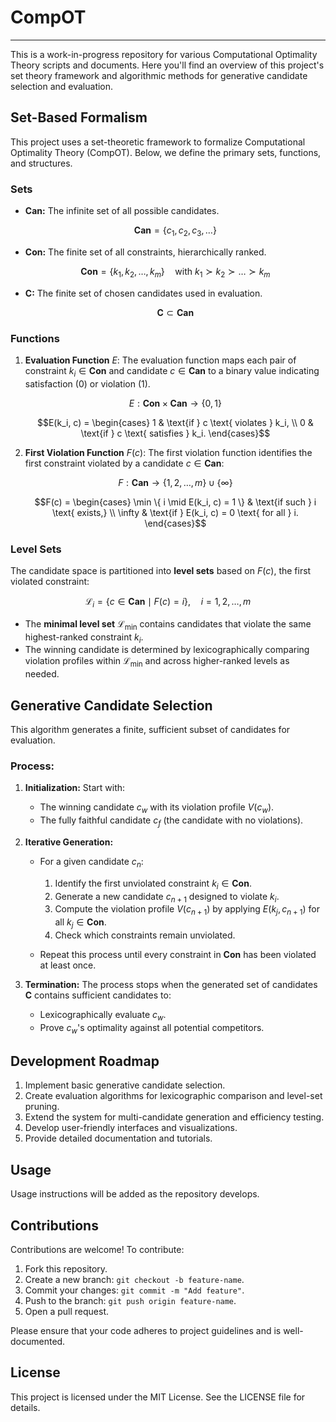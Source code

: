 # CompOT
----

This is a work-in-progress repository for various Computational Optimality Theory scripts and documents. Here you'll find an overview of this project's set theory framework and algorithmic methods for generative candidate selection and evaluation.


## Set-Based Formalism

This project uses a set-theoretic framework to formalize Computational Optimality Theory (CompOT). Below, we define the primary sets, functions, and structures.

### Sets

- **$\textbf{Can}$:** The infinite set of all possible candidates.
  
  $$\textbf{Can} = \{ c_1, c_2, c_3, \dots \}$$

- **$\textbf{Con}$:** The finite set of all constraints, hierarchically ranked.
  
  $$\textbf{Con} = \{ k_1, k_2, \dots, k_m \} \quad \text{with } k_1 \succ k_2 \succ \dots \succ k_m$$

- **$\textbf{C}$:** The finite set of chosen candidates used in evaluation. 

  $$\textbf{C} \subset \textbf{Can}$$


### Functions

1. **Evaluation Function** $E$:
   The evaluation function maps each pair of constraint $k_i \in \textbf{Con}$ and candidate $c \in \textbf{Can}$ to a binary value indicating satisfaction ($0$) or violation ($1$).

   $$E: \textbf{Con} \times \textbf{Can} \rightarrow \{0, 1\}$$

   $$E(k_i, c) =
   \begin{cases}
   1 & \text{if } c \text{ violates } k_i, \\
   0 & \text{if } c \text{ satisfies } k_i.
   \end{cases}$$

2. **First Violation Function** $F(c)$:
   The first violation function identifies the first constraint violated by a candidate $c \in \textbf{Can}$:
   
   $$F: \textbf{Can} \rightarrow \{1, 2, \dots, m\} \cup \{\infty\}$$

   $$F(c) =
   \begin{cases}
   \min \{ i \mid E(k_i, c) = 1 \} & \text{if such } i \text{ exists,} \\
   \infty & \text{if } E(k_i, c) = 0 \text{ for all } i.
   \end{cases}$$

### Level Sets

The candidate space is partitioned into **level sets** based on $F(c)$, the first violated constraint:

$$\mathcal{L}_i = \{ c \in \textbf{Can} \mid F(c) = i \}, \quad i = 1, 2, \dots, m$$

- The **minimal level set** $\mathcal{L}_{\min}$ contains candidates that violate the same highest-ranked constraint $k_i$.
- The winning candidate is determined by lexicographically comparing violation profiles within $\mathcal{L}_{\min}$ and across higher-ranked levels as needed.



## Generative Candidate Selection

This algorithm generates a finite, sufficient subset of candidates for evaluation.


### Process:

1. **Initialization:**
   Start with:
   - The winning candidate $c_w$ with its violation profile $V(c_w)$.
   - The fully faithful candidate $c_f$ (the candidate with no violations).

2. **Iterative Generation:**
   - For a given candidate $c_n$:
     1. Identify the first unviolated constraint $k_i \in \textbf{Con}$.
     2. Generate a new candidate $c_{n+1}$ designed to violate $k_i$.
     3. Compute the violation profile $V(c_{n+1})$ by applying $E(k_j, c_{n+1})$ for all $k_j \in \textbf{Con}$.
     4. Check which constraints remain unviolated.

   - Repeat this process until every constraint in $\textbf{Con}$ has been violated at least once.

3. **Termination:**
   The process stops when the generated set of candidates $\textbf{C}$ contains sufficient candidates to:
   - Lexicographically evaluate $c_w$.
   - Prove $c_w$'s optimality against all potential competitors.


## Development Roadmap

1. Implement basic generative candidate selection.
2. Create evaluation algorithms for lexicographic comparison and level-set pruning.
3. Extend the system for multi-candidate generation and efficiency testing.
4. Develop user-friendly interfaces and visualizations.
5. Provide detailed documentation and tutorials.


## Usage

Usage instructions will be added as the repository develops.


## Contributions

Contributions are welcome! To contribute:

1. Fork this repository.
2. Create a new branch: `git checkout -b feature-name`.
3. Commit your changes: `git commit -m "Add feature"`.
4. Push to the branch: `git push origin feature-name`.
5. Open a pull request.

Please ensure that your code adheres to project guidelines and is well-documented.


## License

This project is licensed under the MIT License. See the LICENSE file for details.
